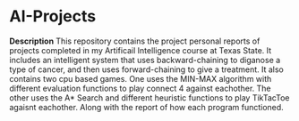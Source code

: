 # AI-Projects
**Description** This repository contains the project personal reports of projects completed in my Artificail Intelligence course at Texas State. It includes an intelligent system that uses backward-chaining to diganose a type of cancer, and then uses forward-chaining to give a treatment. It also contains two cpu based games. One uses the MIN-MAX algorithm with different evaluation functions to play connect 4 against eachother. The other uses the A* Search and different heuristic functions to play TikTacToe agaisnt eachother. Along with the report of how each program functioned.

